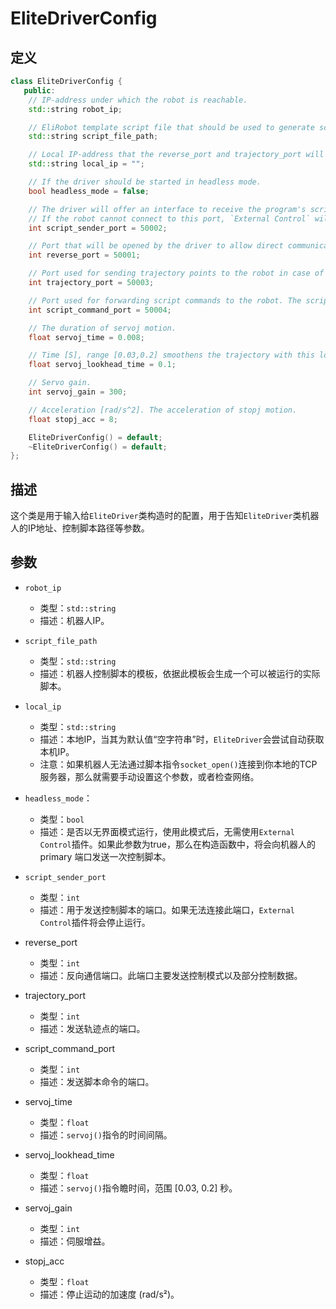 # EliteDriverConfig

## 定义

``` cpp
class EliteDriverConfig {
   public:
    // IP-address under which the robot is reachable.
    std::string robot_ip;

    // EliRobot template script file that should be used to generate scripts that can be run.
    std::string script_file_path;

    // Local IP-address that the reverse_port and trajectory_port will bound.
    std::string local_ip = "";

    // If the driver should be started in headless mode.
    bool headless_mode = false;

    // The driver will offer an interface to receive the program's script on this port.
    // If the robot cannot connect to this port, `External Control` will stop immediately.
    int script_sender_port = 50002;

    // Port that will be opened by the driver to allow direct communication between the driver and the robot controller.
    int reverse_port = 50001;

    // Port used for sending trajectory points to the robot in case of trajectory forwarding.
    int trajectory_port = 50003;

    // Port used for forwarding script commands to the robot. The script commands will be executed locally on the robot.
    int script_command_port = 50004;

    // The duration of servoj motion.
    float servoj_time = 0.008;

    // Time [S], range [0.03,0.2] smoothens the trajectory with this lookahead time
    float servoj_lookhead_time = 0.1;

    // Servo gain.
    int servoj_gain = 300;

    // Acceleration [rad/s^2]. The acceleration of stopj motion.
    float stopj_acc = 8;

    EliteDriverConfig() = default;
    ~EliteDriverConfig() = default;
};
```

## 描述

这个类是用于输入给`EliteDriver`类构造时的配置，用于告知`EliteDriver`类机器人的IP地址、控制脚本路径等参数。

## 参数

- `robot_ip`
    - 类型：`std::string`
    - 描述：机器人IP。

- `script_file_path`
    - 类型：`std::string`
    - 描述：机器人控制脚本的模板，依据此模板会生成一个可以被运行的实际脚本。

- `local_ip`
    - 类型：`std::string`
    - 描述：本地IP，当其为默认值“空字符串”时，`EliteDriver`会尝试自动获取本机IP。
    - 注意：如果机器人无法通过脚本指令`socket_open()`连接到你本地的TCP服务器，那么就需要手动设置这个参数，或者检查网络。

- `headless_mode`：
    - 类型：`bool`
    - 描述：是否以无界面模式运行，使用此模式后，无需使用`External Control`插件。如果此参数为true，那么在构造函数中，将会向机器人的 primary 端口发送一次控制脚本。

- `script_sender_port`
    - 类型：`int`
    - 描述：用于发送控制脚本的端口。如果无法连接此端口，`External Control`插件将会停止运行。

- reverse_port
    - 类型：`int`
    - 描述：反向通信端口。此端口主要发送控制模式以及部分控制数据。

- trajectory_port
    - 类型：`int`
    - 描述：发送轨迹点的端口。

- script_command_port
    - 类型：`int`
    - 描述：发送脚本命令的端口。

- servoj_time
    - 类型：`float`
    - 描述：`servoj()`指令的时间间隔。


- servoj_lookhead_time
    - 类型：`float`
    - 描述：`servoj()`指令瞻时间，范围 [0.03, 0.2] 秒。

- servoj_gain
    - 类型：`int`
    - 描述：伺服增益。

- stopj_acc
    - 类型：`float`
    - 描述：停止运动的加速度 (rad/s²)。

